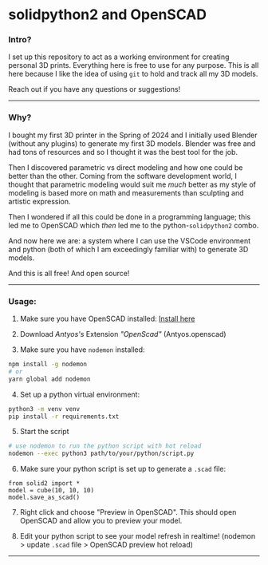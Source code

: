 # solidpython2 and OpenSCAD

### Intro?

I set up this repository to act as a working environment for creating personal 3D prints. Everything here is free to use for any purpose. This is all here because I like the idea of using `git` to hold and track all my 3D models.

Reach out if you have any questions or suggestions!

---

### Why?

I bought my first 3D printer in the Spring of 2024 and I initially used Blender (without any plugins) to generate my first 3D models. Blender was free and had tons of resources and so I thought it was the best tool for the job.

Then I discovered parametric vs direct modeling and how one could be better than the other. Coming from the software development world, I thought that parametric modeling would suit me _much_ better as my style of modeling is based more on math and measurements than sculpting and artistic expression.

Then I wondered if all this could be done in a programming language; this led me to OpenSCAD which _then_ led me to the python-`solidpython2` combo.

And now here we are: a system where I can use the VSCode environment and python (both of which I am exceedingly familiar with) to generate 3D models.

And this is all free! And open source!

---

### Usage:

1. Make sure you have OpenSCAD installed: [Install here](https://openscad.org/downloads.html)

2. Download _Antyos's_ Extension _"OpenScad"_ (Antyos.openscad)

3. Make sure you have `nodemon` installed:

```bash
npm install -g nodemon
# or
yarn global add nodemon
```

4. Set up a python virtual environment:

```bash
python3 -m venv venv
pip install -r requirements.txt
```

5. Start the script

```bash
# use nodemon to run the python script with hot reload
nodemon --exec python3 path/to/your/python/script.py
```

6. Make sure your python script is set up to generate a `.scad` file:

```
from solid2 import *
model = cube(10, 10, 10)
model.save_as_scad()
```

7. Right click and choose "Preview in OpenSCAD". This should open OpenSCAD and allow you to preview your model.

8. Edit your python script to see your model refresh in realtime! (nodemon > update `.scad` file > OpenSCAD preview hot reload)

---
